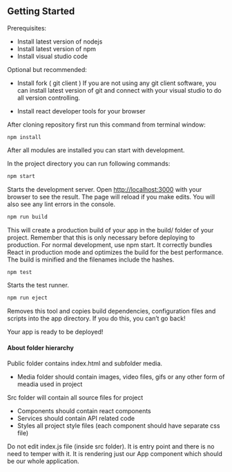 ## Getting Started

Prerequisites:

- Install latest version of nodejs
- Install latest version of npm
- Install visual studio code

Optional but recommended:

- Install fork ( git client ) 
    If you are not using any git client software, you can install latest version of git and connect with your visual studio
    to do all version controlling.

- Install react developer tools for your browser

After cloning repository first run this command from terminal window:
```
npm install
```
After all modules are installed you can start with development.

In the project directory you can run following commands:

```bash
npm start
```
Starts the development server.
Open [http://localhost:3000](http://localhost:3000) with your browser to see the result.
The page will reload if you make edits.
You will also see any lint errors in the console.

```bash
npm run build
```
This will create a production build of your app in the build/ folder of your project.
Remember that this is only necessary before deploying to production. For normal development, use npm start.
It correctly bundles React in production mode and optimizes the build for the best performance.
The build is minified and the filenames include the hashes.

```bash
npm test
```
Starts the test runner.

```bash
npm run eject
```
Removes this tool and copies build dependencies, configuration files
and scripts into the app directory. If you do this, you can’t go back!

Your app is ready to be deployed!

#### About folder hierarchy

Public folder contains index.html and subfolder media.
- Media folder should contain images, video files, gifs or any other form of meadia used in project

Src folder will contain all source files for project

- Components should contain react components
- Services should contain API related code
- Styles all project style files (each component should have separate css file)

Do not edit index.js file (inside src folder). It is entry point and there is no need to temper with it.
It is rendering just our App component which should be our whole application.






